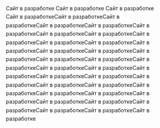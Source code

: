 Сайт в разработке 
Сайт в разработке 
Сайт в разработке 
Сайт в разработкеСайт в разработкеСайт в разработкеСайт в разработкеСайт в разработкеСайт в разработкеСайт в разработкеСайт в разработкеСайт в разработкеСайт в разработкеСайт в разработкеСайт в разработкеСайт в разработкеСайт в разработкеСайт в разработкеСайт в разработкеСайт в разработкеСайт в разработкеСайт в разработкеСайт в разработкеСайт в разработкеСайт в разработкеСайт в разработкеСайт в разработкеСайт в разработкеСайт в разработкеСайт в разработкеСайт в разработкеСайт в разработкеСайт в разработкеСайт в разработкеСайт в разработкеСайт в разработкеСайт в разработкеСайт в разработкеСайт в разработке
<!DOCTYPE html>
<html lang="ru">
<head>
    <meta charset="UTF-8">
    <meta name="viewport" content="width=device-width, initial-scale=1.0">
    <title>Apple Service Pro - Ремонт техники Apple</title>
    <link rel="stylesheet" href="https://cdnjs.cloudflare.com/ajax/libs/font-awesome/6.4.0/css/all.min.css">
    <style>
        :root {
            --primary-color: #ffffff;
            --secondary-color: #000000;
            --accent-color: #007AFF;
            --text-color: #1D1D1F;
            --gray-color: #86868B;
            --transition-time: 0.6s;
            --card-bg: #F5F5F7;
            --ease-out-quint: cubic-bezier(0.22, 1, 0.36, 1);
            --ease-in-out-back: cubic-bezier(0.68, -0.55, 0.265, 1.55);
        }

        .dark-theme {
            --primary-color: #000000;
            --secondary-color: #ffffff;
            --accent-color: #0A84FF;
            --text-color: #F5F5F7;
            --gray-color: #86868B;
            --card-bg: #1D1D1F;
        }

        * {
            margin: 0;
            padding: 0;
            box-sizing: border-box;
        }

        body {
            font-family: -apple-system, BlinkMacSystemFont, 'Segoe UI', Roboto, sans-serif;
            background-color: var(--primary-color);
            color: var(--text-color);
            min-height: 100vh;
            line-height: 1.6;
            transition: background-color var(--transition-time) var(--ease-out-quint), 
                        color var(--transition-time) var(--ease-out-quint);
        }

        .container {
            max-width: 1400px;
            margin: 0 auto;
            padding: 2rem;
        }

        /* Header Styles */
        .header {
            display: flex;
            justify-content: space-between;
            align-items: center;
            margin-bottom: 3rem;
            padding: 1.5rem 0;
            border-bottom: 1px solid var(--gray-color);
            animation: slideDown 0.8s var(--ease-out-quint) forwards;
            opacity: 0;
            transform: translateY(-20px);
        }

        .logo {
            display: flex;
            align-items: center;
            gap: 12px;
            font-size: 1.8rem;
            font-weight: 700;
            color: var(--text-color);
            transition: all 0.3s var(--ease-out-quint);
        }

        .logo:hover {
            transform: scale(1.05);
        }

        .logo i {
            color: var(--accent-color);
            transition: transform 0.6s var(--ease-out-quint);
        }

        .logo:hover i {
            transform: rotate(15deg) scale(1.2);
        }

        .nav-buttons {
            display: flex;
            gap: 1rem;
            align-items: center;
        }

        .theme-toggle, .contact-btn {
            background: transparent;
            border: 2px solid var(--accent-color);
            padding: 10px 20px;
            border-radius: 25px;
            color: var(--accent-color);
            cursor: pointer;
            font-weight: 600;
            display: flex;
            align-items: center;
            gap: 8px;
            transition: all 0.4s var(--ease-out-quint);
            position: relative;
            overflow: hidden;
        }

        .theme-toggle::before, .contact-btn::before {
            content: '';
            position: absolute;
            top: 0;
            left: -100%;
            width: 100%;
            height: 100%;
            background: linear-gradient(90deg, transparent, rgba(255,255,255,0.2), transparent);
            transition: left 0.6s;
        }

        .theme-toggle:hover::before, .contact-btn:hover::before {
            left: 100%;
        }

        .theme-toggle:hover {
            background: var(--accent-color);
            color: white;
            transform: translateY(-3px);
            box-shadow: 0 10px 20px rgba(0,122,255,0.3);
        }

        .contact-btn {
            background: var(--accent-color);
            color: white;
        }

        .contact-btn:hover {
            background: #0056CC;
            transform: translateY(-3px);
            box-shadow: 0 10px 20px rgba(0,122,255,0.3);
        }

        /* Hero Section */
        .hero {
            text-align: center;
            padding: 4rem 0;
            margin-bottom: 3rem;
            animation: fadeInUp 1s var(--ease-out-quint) 0.3s forwards;
            opacity: 0;
            transform: translateY(30px);
        }

        .hero h1 {
            font-size: 3.5rem;
            font-weight: 700;
            margin-bottom: 1.5rem;
            background: linear-gradient(135deg, var(--accent-color), #5856D6);
            -webkit-background-clip: text;
            -webkit-text-fill-color: transparent;
            position: relative;
            display: inline-block;
        }

        .hero h1::after {
            content: '';
            position: absolute;
            bottom: -10px;
            left: 10%;
            width: 80%;
            height: 3px;
            background: linear-gradient(90deg, transparent, var(--accent-color), transparent);
            border-radius: 3px;
        }

        .hero p {
            font-size: 1.3rem;
            color: var(--gray-color);
            max-width: 700px;
            margin: 0 auto 2rem;
            animation: fadeIn 1s var(--ease-out-quint) 0.6s forwards;
            opacity: 0;
        }

        .features {
            display: flex;
            justify-content: center;
            gap: 2rem;
            flex-wrap: wrap;
            margin-top: 2rem;
        }

        .feature {
            display: flex;
            align-items: center;
            gap: 10px;
            font-size: 1.1rem;
            padding: 10px 20px;
            border-radius: 25px;
            background: var(--card-bg);
            transition: all 0.4s var(--ease-out-quint);
            animation: fadeIn 0.8s var(--ease-out-quint) forwards;
            opacity: 0;
            transform: translateY(20px);
        }

        .feature:nth-child(1) { animation-delay: 0.8s; }
        .feature:nth-child(2) { animation-delay: 1s; }
        .feature:nth-child(3) { animation-delay: 1.2s; }

        .feature:hover {
            transform: translateY(-5px) scale(1.05);
            box-shadow: 0 10px 20px rgba(0,0,0,0.1);
        }

        .feature i {
            color: var(--accent-color);
            transition: transform 0.4s var(--ease-out-quint);
        }

        .feature:hover i {
            transform: scale(1.3) rotate(10deg);
        }

        /* Services Grid */
        .services-grid {
            display: grid;
            grid-template-columns: repeat(auto-fit, minmax(350px, 1fr));
            gap: 2rem;
            margin-top: 2rem;
        }

        .service-card {
            background: var(--card-bg);
            border-radius: 20px;
            overflow: hidden;
            box-shadow: 0 10px 30px rgba(0,0,0,0.08);
            transform: translateY(0) scale(1);
            transition: all 0.5s var(--ease-out-quint);
            position: relative;
            border: 1px solid rgba(0,0,0,0.05);
            opacity: 0;
            animation: cardAppear 0.8s var(--ease-out-quint) forwards;
        }

        @keyframes cardAppear {
            from {
                opacity: 0;
                transform: translateY(30px) scale(0.95);
            }
            to {
                opacity: 1;
                transform: translateY(0) scale(1);
            }
        }

        .service-card:nth-child(1) { animation-delay: 0.1s; }
        .service-card:nth-child(2) { animation-delay: 0.2s; }
        .service-card:nth-child(3) { animation-delay: 0.3s; }
        .service-card:nth-child(4) { animation-delay: 0.4s; }
        .service-card:nth-child(5) { animation-delay: 0.5s; }
        .service-card:nth-child(6) { animation-delay: 0.6s; }

        .service-card:hover {
            transform: translateY(-15px) scale(1.02);
            box-shadow: 0 25px 50px rgba(0,0,0,0.15);
        }

        .service-image {
            width: 100%;
            height: 220px;
            object-fit: cover;
            display: block;
            background: linear-gradient(135deg, var(--accent-color), #5856D6);
            transition: all 0.6s var(--ease-out-quint);
            position: relative;
            overflow: hidden;
        }

        .service-card:hover .service-image {
            transform: scale(1.1);
        }

        .service-image i {
            position: absolute;
            top: 50%;
            left: 50%;
            transform: translate(-50%, -50%);
            font-size: 4rem;
            color: white;
            transition: all 0.6s var(--ease-out-quint);
        }

        .service-card:hover .service-image i {
            transform: translate(-50%, -50%) scale(1.2) rotate(10deg);
        }

        .service-info {
            padding: 1.8rem;
            position: relative;
            z-index: 1;
        }

        .service-name {
            font-size: 1.5rem;
            margin-bottom: 0.8rem;
            color: var(--text-color);
            display: flex;
            align-items: center;
            gap: 10px;
            transition: color 0.3s var(--ease-out-quint);
        }

        .service-card:hover .service-name {
            color: var(--accent-color);
        }

        .service-name i {
            color: var(--accent-color);
            transition: transform 0.4s var(--ease-out-quint);
        }

        .service-card:hover .service-name i {
            transform: scale(1.3);
        }

        .service-description {
            color: var(--gray-color);
            margin-bottom: 1.5rem;
            line-height: 1.6;
            transition: color 0.3s var(--ease-out-quint);
        }

        .service-price {
            font-size: 1.3rem;
            font-weight: 700;
            color: var(--accent-color);
            margin-bottom: 1rem;
            transition: all 0.4s var(--ease-out-quint);
        }

        .service-card:hover .service-price {
            transform: scale(1.1);
        }

        .service-features {
            list-style: none;
            margin-bottom: 1.5rem;
        }

        .service-features li {
            margin-bottom: 0.5rem;
            display: flex;
            align-items: center;
            gap: 8px;
            transition: transform 0.3s var(--ease-out-quint);
        }

        .service-card:hover .service-features li {
            transform: translateX(5px);
        }

        .service-features li:nth-child(1) { transition-delay: 0.05s; }
        .service-features li:nth-child(2) { transition-delay: 0.1s; }
        .service-features li:nth-child(3) { transition-delay: 0.15s; }
        .service-features li:nth-child(4) { transition-delay: 0.2s; }

        .service-features i {
            color: #34C759;
            font-size: 0.9rem;
            transition: transform 0.4s var(--ease-out-quint);
        }

        .service-card:hover .service-features i {
            transform: scale(1.3) rotate(15deg);
        }

        .service-button {
            width: 100%;
            padding: 12px;
            background: var(--accent-color);
            color: white;
            border: none;
            border-radius: 12px;
            font-weight: 600;
            cursor: pointer;
            display: flex;
            justify-content: center;
            align-items: center;
            gap: 8px;
            transition: all 0.4s var(--ease-out-quint);
            position: relative;
            overflow: hidden;
        }

        .service-button::before {
            content: '';
            position: absolute;
            top: 0;
            left: -100%;
            width: 100%;
            height: 100%;
            background: linear-gradient(90deg, transparent, rgba(255,255,255,0.3), transparent);
            transition: left 0.6s;
        }

        .service-button:hover::before {
            left: 100%;
        }

        .service-button:hover {
            background: #0056CC;
            transform: translateY(-3px);
            box-shadow: 0 10px 20px rgba(0,122,255,0.3);
        }

        /* Portfolio Section */
        .portfolio {
            margin-top: 5rem;
            padding: 3rem 0;
        }

        .portfolio h2 {
            text-align: center;
            font-size: 2.5rem;
            margin-bottom: 3rem;
            color: var(--text-color);
            animation: fadeIn 1s var(--ease-out-quint) 0.5s forwards;
            opacity: 0;
        }

        .portfolio-grid {
            display: grid;
            grid-template-columns: repeat(auto-fit, minmax(300px, 1fr));
            gap: 1.5rem;
        }

        .portfolio-item {
            border-radius: 15px;
            overflow: hidden;
            box-shadow: 0 8px 25px rgba(0,0,0,0.1);
            transition: all 0.5s var(--ease-out-quint);
            background: var(--card-bg);
            border: 1px solid rgba(0,0,0,0.05);
            opacity: 0;
            animation: fadeInUp 0.8s var(--ease-out-quint) forwards;
        }

        .portfolio-item:nth-child(1) { animation-delay: 0.1s; }
        .portfolio-item:nth-child(2) { animation-delay: 0.2s; }
        .portfolio-item:nth-child(3) { animation-delay: 0.3s; }
        .portfolio-item:nth-child(4) { animation-delay: 0.4s; }
        .portfolio-item:nth-child(5) { animation-delay: 0.5s; }
        .portfolio-item:nth-child(6) { animation-delay: 0.6s; }
        .portfolio-item:nth-child(7) { animation-delay: 0.7s; }
        .portfolio-item:nth-child(8) { animation-delay: 0.8s; }

        .portfolio-item:hover {
            transform: translateY(-12px) scale(1.03);
            box-shadow: 0 20px 40px rgba(0,0,0,0.2);
        }

        .portfolio-image {
            width: 100%;
            height: 250px;
            object-fit: cover;
            display: block;
            transition: transform 0.6s var(--ease-out-quint);
        }

        .portfolio-item:hover .portfolio-image {
            transform: scale(1.1);
        }

        .portfolio-info {
            padding: 1.5rem;
            position: relative;
            z-index: 1;
        }

        .portfolio-title {
            font-size: 1.3rem;
            margin-bottom: 0.5rem;
            color: var(--text-color);
            transition: color 0.3s var(--ease-out-quint);
        }

        .portfolio-item:hover .portfolio-title {
            color: var(--accent-color);
        }

        .portfolio-description {
            color: var(--gray-color);
            font-size: 1rem;
            line-height: 1.5;
        }

        /* Loading States */
        .loading {
            display: flex;
            justify-content: center;
            align-items: center;
            height: 200px;
            font-size: 1.2rem;
            color: var(--gray-color);
        }

        .spinner {
            width: 40px;
            height: 40px;
            border: 4px solid var(--accent-color);
            border-left: 4px solid transparent;
            border-radius: 50%;
            animation: spin 1s linear infinite;
            margin-right: 1rem;
        }

        /* Modal */
        .modal {
            display: none;
            position: fixed;
            top: 0;
            left: 0;
            width: 100%;
            height: 100%;
            background: rgba(0,0,0,0.5);
            backdrop-filter: blur(5px);
            z-index: 1000;
            align-items: center;
            justify-content: center;
            animation: fadeIn 0.4s var(--ease-out-quint) forwards;
        }

        .modal-content {
            background: var(--primary-color);
            padding: 2rem;
            border-radius: 20px;
            max-width: 500px;
            width: 90%;
            box-shadow: 0 20px 60px rgba(0,0,0,0.3);
            transform: scale(0.9);
            animation: modalAppear 0.5s var(--ease-out-quint) forwards;
        }

        @keyframes modalAppear {
            to {
                transform: scale(1);
            }
        }

        .modal-header {
            display: flex;
            justify-content: space-between;
            align-items: center;
            margin-bottom: 1.5rem;
        }

        .modal-close {
            background: none;
            border: none;
            font-size: 1.5rem;
            cursor: pointer;
            color: var(--text-color);
            transition: all 0.3s var(--ease-out-quint);
        }

        .modal-close:hover {
            color: var(--accent-color);
            transform: scale(1.2) rotate(90deg);
        }

        /* Footer */
        .footer {
            margin-top: 5rem;
            padding: 3rem 0;
            border-top: 1px solid var(--gray-color);
            text-align: center;
            color: var(--gray-color);
            animation: fadeIn 1s var(--ease-out-quint) 0.7s forwards;
            opacity: 0;
        }

        .contact-info {
            display: flex;
            justify-content: center;
            gap: 3rem;
            flex-wrap: wrap;
            margin: 2rem 0;
        }

        .contact-item {
            display: flex;
            align-items: center;
            gap: 10px;
            transition: all 0.4s var(--ease-out-quint);
            padding: 10px 15px;
            border-radius: 10px;
        }

        .contact-item:hover {
            background: var(--card-bg);
            transform: translateY(-5px);
        }

        .phone-number {
            cursor: pointer;
            transition: all 0.3s var(--ease-out-quint);
            position: relative;
        }

        .phone-number:hover {
            color: var(--accent-color);
            transform: scale(1.05);
        }

        .phone-number::after {
            content: '';
            position: absolute;
            bottom: -2px;
            left: 0;
            width: 0;
            height: 2px;
            background: var(--accent-color);
            transition: width 0.4s var(--ease-out-quint);
        }

        .phone-number:hover::after {
            width: 100%;
        }

        /* Animations */
        @keyframes spin {
            0% { transform: rotate(0deg); }
            100% { transform: rotate(360deg); }
        }

        @keyframes fadeIn {
            from { opacity: 0; }
            to { opacity: 1; }
        }

        @keyframes fadeInUp {
            from { 
                opacity: 0;
                transform: translateY(30px);
            }
            to { 
                opacity: 1;
                transform: translateY(0);
            }
        }

        @keyframes slideDown {
            from {
                opacity: 0;
                transform: translateY(-20px);
            }
            to {
                opacity: 1;
                transform: translateY(0);
            }
        }

        .fade-in {
            animation: fadeIn 0.8s var(--ease-out-quint) forwards;
        }

        /* Particles Background */
        .particles-background {
            position: fixed;
            top: 0;
            left: 0;
            width: 100%;
            height: 100%;
            z-index: -1;
            pointer-events: none;
        }

        .particle {
            position: absolute;
            background: var(--accent-color);
            border-radius: 50%;
            opacity: 0.1;
            animation: float 20s infinite linear;
        }

        @keyframes float {
            0% {
                transform: translateY(0) rotate(0deg);
                opacity: 0.1;
            }
            50% {
                opacity: 0.15;
            }
            100% {
                transform: translateY(-1000px) rotate(720deg);
                opacity: 0.1;
            }
        }

        /* Responsive Design */
        @media (max-width: 768px) {
            .container {
                padding: 1rem;
            }
            
            .header {
                flex-direction: column;
                gap: 1.5rem;
            }
            
            .hero h1 {
                font-size: 2.5rem;
            }
            
            .services-grid {
                grid-template-columns: 1fr;
            }
            
            .portfolio-grid {
                grid-template-columns: 1fr;
            }
            
            .features {
                flex-direction: column;
                align-items: center;
            }
            
            .contact-info {
                flex-direction: column;
                gap: 1rem;
            }
        }
    </style>
</head>
<body>
    <!-- Particles Background -->
    <div class="particles-background" id="particlesBackground"></div>

    <div class="container">
        <header class="header">
            <div class="logo">
                <i class="fab fa-apple"></i>
                <span>Apple Service Pro</span>
            </div>
            <div class="nav-buttons">
                <button class="theme-toggle" id="themeToggle">
                    <i class="fas fa-moon"></i>
                    Тёмная тема
                </button>
                <button class="contact-btn" id="contactBtn">
                    <i class="fas fa-phone"></i>
                    Связаться
                </button>
            </div>
        </header>
        
        <section class="hero">
            <h1>Профессиональный ремонт техники Apple</h1>
            <p>Официальный сервисный центр с оригинальными запчастями и гарантией до 2 лет. Вернём ваше устройство к жизни в кратчайшие сроки!</p>
            
            <div class="features">
                <div class="feature">
                    <i class="fas fa-check-circle"></i>
                    <span>Оригинальные запчасти</span>
                </div>
                <div class="feature">
                    <i class="fas fa-check-circle"></i>
                    <span>Гарантия до 2 лет</span>
                </div>
                <div class="feature">
                    <i class="fas fa-check-circle"></i>
                    <span>Бесплатная диагностика</span>
                </div>
            </div>
        </section>
        
        <main>
            <div class="services-grid" id="servicesGrid">
                <div class="loading">
                    <div class="spinner"></div>
                    Загружаем услуги...
                </div>
            </div>
        </main>

        <!-- Раздел с примерами работ -->
        <section class="portfolio" id="portfolio">
            <h2>Примеры наших работ</h2>
            <div class="portfolio-grid" id="portfolioGrid">
                <!-- Portfolio items will be generated by JavaScript -->
            </div>
        </section>
        
        <footer class="footer">
            <div class="contact-info">
                <div class="contact-item">
                    <i class="fas fa-clock"></i>
                    <span>Пн-Вс: 9:00-21:00</span>
                </div>
                <div class="contact-item">
                    <i class="fas fa-phone"></i>
                    <span class="phone-number" id="footerPhone">+7 (495) 123-45-67</span>
                </div>
                <div class="contact-item">
                    <i class="fas fa-map-marker-alt"></i>
                    <span>Москва, ул. Тверская, 15</span>
                </div>
            </div>
            <p>© 2025 Apple Service Pro. Мы не являемся официальным представителем Apple Inc.</p>
        </footer>
    </div>

    <!-- Modal -->
    <div class="modal" id="contactModal">
        <div class="modal-content">
            <div class="modal-header">
                <h3>Связаться с нами</h3>
                <button class="modal-close" id="modalClose">&times;</button>
            </div>
            <div class="contact-info">
                <div class="contact-item">
                    <i class="fas fa-phone"></i>
                    <span class="phone-number" id="modalPhone">+7 (495) 123-45-67</span>
                </div>
                <div class="contact-item">
                    <i class="fas fa-map-marker-alt"></i>
                    <span>Москва, ул. Тверская, 15</span>
                </div>
                <div class="contact-item">
                    <i class="fas fa-clock"></i>
                    <span>Пн-Вс: 9:00-21:00</span>
                </div>
            </div>
        </div>
    </div>

    <script type="module">
        // Modern Animation Engine 2025
        class AnimationEngine2025 {
            constructor() {
                this.observers = [];
                this.init();
            }

            init() {
                this.setupScrollAnimations();
                this.setupHoverAnimations();
                this.setupParticleBackground();
            }

            setupScrollAnimations() {
                const observer = new IntersectionObserver((entries) => {
                    entries.forEach(entry => {
                        if (entry.isIntersecting) {
                            this.animateOnScroll(entry.target);
                        }
                    });
                }, {
                    threshold: 0.1,
                    rootMargin: '0px 0px -50px 0px'
                });

                document.querySelectorAll('.service-card, .portfolio-item, .feature').forEach(el => {
                    observer.observe(el);
                });
            }

            animateOnScroll(element) {
                if (element.classList.contains('service-card') || element.classList.contains('portfolio-item')) {
                    element.style.animationPlayState = 'running';
                }
            }

            setupHoverAnimations() {
                // Добавляем дополнительные hover-эффекты
                document.addEventListener('mousemove', (e) => {
                    this.handleMouseMove(e);
                });
            }

            handleMouseMove(e) {
                const cards = document.querySelectorAll('.service-card, .portfolio-item');
                cards.forEach(card => {
                    const rect = card.getBoundingClientRect();
                    const x = e.clientX - rect.left;
                    const y = e.clientY - rect.top;
                    
                    if (x > 0 && x < rect.width && y > 0 && y < rect.height) {
                        const centerX = rect.width / 2;
                        const centerY = rect.height / 2;
                        
                        const angleY = (x - centerX) / 25;
                        const angleX = (centerY - y) / 25;
                        
                        card.style.transform = `perspective(1000px) rotateX(${angleX}deg) rotateY(${angleY}deg) scale3d(1.02, 1.02, 1.02)`;
                    } else {
                        card.style.transform = 'perspective(1000px) rotateX(0) rotateY(0) scale3d(1, 1, 1)';
                    }
                });
            }

            setupParticleBackground() {
                const particlesContainer = document.getElementById('particlesBackground');
                const particleCount = 30;
                
                for (let i = 0; i < particleCount; i++) {
                    const particle = document.createElement('div');
                    particle.className = 'particle';
                    
                    const size = Math.random() * 60 + 10;
                    const posX = Math.random() * 100;
                    const delay = Math.random() * 20;
                    const duration = Math.random() * 20 + 20;
                    
                    particle.style.width = `${size}px`;
                    particle.style.height = `${size}px`;
                    particle.style.left = `${posX}%`;
                    particle.style.animationDelay = `${delay}s`;
                    particle.style.animationDuration = `${duration}s`;
                    
                    particlesContainer.appendChild(particle);
                }
            }

            createRipple(event) {
                const button = event.currentTarget;
                const circle = document.createElement('span');
                const diameter = Math.max(button.clientWidth, button.clientHeight);
                const radius = diameter / 2;

                circle.style.width = circle.style.height = `${diameter}px`;
                circle.style.left = `${event.clientX - button.getBoundingClientRect().left - radius}px`;
                circle.style.top = `${event.clientY - button.getBoundingClientRect().top - radius}px`;
                circle.classList.add('ripple');

                const ripple = button.getElementsByClassName('ripple')[0];
                if (ripple) {
                    ripple.remove();
                }

                button.appendChild(circle);
            }
        }

        // Константы и данные
        const APPLE_SERVICES = Object.freeze([
            {
                id: 1,
                name: "Ремонт iPhone",
                icon: "fas fa-mobile-alt",
                description: "Полный спектр услуг по ремонту iPhone любой модели. Замена экрана, аккумулятора, камеры и других компонентов.",
                price: "от 1 990 ₽",
                features: ["Диагностика бесплатно", "Оригинальные дисплеи", "Гарантия 1 год", "Ремонт за 30 минут"],
                color: "linear-gradient(135deg, #007AFF, #5856D6)"
            },
            {
                id: 2,
                name: "Ремонт MacBook",
                icon: "fas fa-laptop",
                description: "Профессиональный ремонт MacBook всех поколений. Чистка, замена клавиатуры, матрицы и ремонт материнской платы.",
                price: "от 3 990 ₽",
                features: ["Бесплатная диагностика", "Оригинальные запчасти", "Срочный ремонт", "Гарантия 2 года"],
                color: "linear-gradient(135deg, #34C759, #30D158)"
            },
            {
                id: 3,
                name: "Ремонт iPad",
                icon: "fas fa-tablet-alt",
                description: "Качественный ремонт iPad и iPad Pro. Восстановление экрана, замена батареи, ремонт после попадания влаги.",
                price: "от 2 490 ₽",
                features: ["Оригинальные стекла", "Сохранение данных", "Ремонт за 1 день", "Гарантия 1 год"],
                color: "linear-gradient(135deg, #FF2D55, #FF375F)"
            },
            {
                id: 4,
                name: "Ремонт Apple Watch",
                icon: "fas fa-clock",
                description: "Ремонт умных часов Apple Watch. Замена стекла, дисплея, корпуса и аккумулятора.",
                price: "от 1 790 ₽",
                features: ["Оригинальные детали", "Герметизация", "Ремонт за 2 часа", "Гарантия 6 месяцев"],
                color: "linear-gradient(135deg, #FF9500, #FF9F0A)"
            },
            {
                id: 5,
                name: "Ремонт AirPods",
                icon: "fas fa-headphones",
                description: "Восстановление работы AirPods. Замена аккумуляторов, ремонт кейсов, чистка динамиков.",
                price: "от 990 ₽",
                features: ["Оригинальные батареи", "Чистка ультразвуком", "Ремонт за 1 час", "Гарантия 3 месяца"],
                color: "linear-gradient(135deg, #BF5AF2, #BF5AF2)"
            },
            {
                id: 6,
                name: "Восстановление данных",
                icon: "fas fa-hdd",
                description: "Срочное восстановление данных с любых устройств Apple после сбоев, падений и попадания жидкости.",
                price: "от 2 990 ₽",
                features: ["Бесплатный анализ", "Высокая вероятность", "Конфиденциальность", "Срочное выполнение"],
                color: "linear-gradient(135deg, #32D74B, #30D158)"
            }
        ]);

        const PORTFOLIO_ITEMS = Object.freeze([
            {
                id: 1,
                title: "Замена дисплея iPhone 12 Pro",
                description: "Полная замена OLED-дисплея с сохранением оригинального True Tone. Устройство работает как новое!",
                image: "https://images.unsplash.com/photo-1605236453806-6ff36851218e?w=600&h=400&fit=crop",
                category: "iPhone"
            },
            {
                id: 2,
                title: "Чистка и замена термопасты MacBook Pro",
                description: "Профилактическая чистка системы охлаждения и замена термоинтерфейса. Устранены перегревы.",
                image: "https://images.unsplash.com/photo-1541807084-5c52b6b3adef?w=600&h=400&fit=crop",
                category: "MacBook"
            },
            {
                id: 3,
                title: "Восстановление iPad Air после падения",
                description: "Замена стекла и дигитайзера с калибровкой сенсорного слоя. Экран снова идеально откликается.",
                image: "https://images.unsplash.com/photo-1544244015-0df4b3ffc6b0?w=600&h=400&fit=crop",
                category: "iPad"
            },
            {
                id: 4,
                title: "Ремонт Apple Watch Series 6",
                description: "Замена аккумулятора и герметизация корпуса для сохранения водонепроницаемости.",
                image: "https://images.unsplash.com/photo-1551816230-ef5deaed4a26?w=600&h=400&fit=crop",
                category: "Apple Watch"
            },
            {
                id: 5,
                title: "Замена клавиатуры MacBook Pro",
                description: "Установка новой клавиатуры с полной калибровкой и тестированием всех клавиш.",
                image: "https://images.unsplash.com/photo-1496181133206-80ce9b88a853?w=600&h=400&fit=crop",
                category: "MacBook"
            },
            {
                id: 6,
                title: "Восстановление данных с поврежденного iPhone",
                description: "Спасение важной информации после серьезного повреждения устройства водой.",
                image: "https://images.unsplash.com/photo-1558494949-ef010cbdcc31?w=600&h=400&fit=crop",
                category: "Восстановление данных"
            },
            {
                id: 7,
                title: "Ремонт материнской платы MacBook",
                description: "Комплексный ремонт материнской платы с заменой компонентов BGA-пайки.",
                image: "https://images.unsplash.com/photo-1593640408182-31c70c8268f5?w=600&h=400&fit=crop",
                category: "MacBook"
            },
            {
                id: 8,
                title: "Замена корпуса iPhone 13",
                description: "Полная замена корпуса с сохранением всех оригинальных компонентов.",
                image: "https://images.unsplash.com/photo-1592750475338-74b7b21085ab?w=600&h=400&fit=crop",
                category: "iPhone"
            }
        ]);

        // Утилиты
        const createElement = (tag, classes = [], attributes = {}) => {
            const element = document.createElement(tag);
            if (classes.length) element.classList.add(...classes);
            Object.entries(attributes).forEach(([key, value]) => {
                element.setAttribute(key, value);
            });
            return element;
        };

        const animateOnScroll = (elements, options = {}) => {
            const observer = new IntersectionObserver((entries) => {
                entries.forEach(entry => {
                    if (entry.isIntersecting) {
                        entry.target.style.opacity = '1';
                        entry.target.style.transform = 'translateY(0)';
                    }
                });
            }, {
                threshold: 0.1,
                rootMargin: '0px 0px -50px 0px',
                ...options
            });

            elements.forEach(element => observer.observe(element));
        };

        const debounce = (func, wait) => {
            let timeout;
            return (...args) => {
                clearTimeout(timeout);
                timeout = setTimeout(() => func.apply(this, args), wait);
            };
        };

        // Класс приложения
        class AppleServiceApp {
            #servicesGrid;
            #portfolioGrid;
            #themeToggle;
            #contactBtn;
            #contactModal;
            #modalClose;
            #footerPhone;
            #modalPhone;
            #isDarkTheme = false;
            #animationEngine;

            constructor() {
                this.#initializeElements();
                this.#init();
            }

            #initializeElements() {
                this.#servicesGrid = document.getElementById('servicesGrid');
                this.#portfolioGrid = document.getElementById('portfolioGrid');
                this.#themeToggle = document.getElementById('themeToggle');
                this.#contactBtn = document.getElementById('contactBtn');
                this.#contactModal = document.getElementById('contactModal');
                this.#modalClose = document.getElementById('modalClose');
                this.#footerPhone = document.getElementById('footerPhone');
                this.#modalPhone = document.getElementById('modalPhone');
            }

            #init() {
                this.#animationEngine = new AnimationEngine2025();
                this.#loadServices();
                this.#loadPortfolio();
                this.#setupEventListeners();
                this.#setupPhoneCallFunctionality();
                this.#setupImageLoading();
            }

            async #loadServices() {
                // Имитация загрузки данных
                await this.#simulateLoading(1500);
                this.#renderServices();
            }

            async #loadPortfolio() {
                await this.#simulateLoading(1000);
                this.#renderPortfolio();
            }

            #simulateLoading(delay) {
                return new Promise(resolve => setTimeout(resolve, delay));
            }

            #renderServices() {
                this.#servicesGrid.innerHTML = '';
                
                const serviceCards = APPLE_SERVICES.map(service => 
                    this.#createServiceCard(service)
                );
                
                this.#servicesGrid.append(...serviceCards);
                this.#addServiceEventListeners();
            }

            #createServiceCard(service) {
                const card = createElement('div', ['service-card', 'fade-in']);
                
                card.innerHTML = `
                    <div class="service-image" style="background: ${service.color};">
                        <i class="${service.icon}"></i>
                    </div>
                    <div class="service-info">
                        <h3 class="service-name">
                            <i class="${service.icon}"></i>
                            ${service.name}
                        </h3>
                        <p class="service-description">${service.description}</p>
                        <div class="service-price">${service.price}</div>
                        <ul class="service-features">
                            ${service.features.map(feature => `
                                <li><i class="fas fa-check"></i>${feature}</li>
                            `).join('')}
                        </ul>
                        <button class="service-button" data-service="${service.name}">
                            <i class="fas fa-tools"></i>
                            Заказать ремонт
                        </button>
                    </div>
                `;
                
                return card;
            }

            #renderPortfolio() {
                const portfolioItems = PORTFOLIO_ITEMS.map(item => 
                    this.#createPortfolioItem(item)
                );
                
                this.#portfolioGrid.append(...portfolioItems);
            }

            #createPortfolioItem(item) {
                const portfolioItem = createElement('div', ['portfolio-item', 'fade-in']);
                
                portfolioItem.innerHTML = `
                    <img class="portfolio-image" 
                         src="${item.image}" 
                         alt="${item.title}"
                         loading="lazy"
                         onerror="this.src='data:image/svg+xml;base64,PHN2ZyB3aWR0aD0iNjAwIiBoZWlnaHQ9IjQwMCIgdmlld0JveD0iMCAwIDYwMCA0MDAiIGZpbGw9Im5vbmUiIHhtbG5zPSJodHRwOi8vd3d3LnczLm9yZy8yMDAwL3N2ZyI+CjxyZWN0IHdpZHRoPSI2MDAiIGhlaWdodD0iNDAwIiBmaWxsPSIjRjVGNUY3Ii8+CjxwYXRoIGQ9Ik0zMDAgMjAwTDM1MCAyNTBMMzAwIDMwMEwyNTAgMjUwTDMwMCAyMDBaIiBmaWxsPSIjMDA3QUZGIi8+Cjx0ZXh0IHg9IjMwMCIgeT0iMzUwIiB0ZXh0LWFuY2hvcj0ibWlkZGxlIiBmb250LWZhbWlseT0iQXJpYWwiIGZvbnQtc2l6ZT0iMTgiIGZpbGw9IiM4Njg2OEIiPk5vIGltYWdlPC90ZXh0Pgo8L3N2Zz4K'">
                    <div class="portfolio-info">
                        <h3 class="portfolio-title">${item.title}</h3>
                        <p class="portfolio-description">${item.description}</p>
                        <div style="margin-top: 0.5rem; font-size: 0.9rem; color: var(--accent-color);">
                            <i class="fas fa-tag"></i> ${item.category}
                        </div>
                    </div>
                `;
                
                return portfolioItem;
            }

            #setupImageLoading() {
                // Ленивая загрузка изображений с Intersection Observer
                const imageObserver = new IntersectionObserver((entries) => {
                    entries.forEach(entry => {
                        if (entry.isIntersecting) {
                            const img = entry.target;
                            img.src = img.dataset.src;
                            imageObserver.unobserve(img);
                        }
                    });
                });

                document.querySelectorAll('img[data-src]').forEach(img => {
                    imageObserver.observe(img);
                });
            }

            #addServiceEventListeners() {
                const orderButtons = document.querySelectorAll('.service-button');
                orderButtons.forEach(button => {
                    button.addEventListener('click', (e) => {
                        this.#animationEngine.createRipple(e);
                        const serviceName = button.dataset.service;
                        this.#openOrderModal(serviceName);
                    });
                });
            }

            #setupEventListeners() {
                // Theme toggle
                this.#themeToggle.addEventListener('click', () => this.#toggleTheme());
                
                // Contact modal
                this.#contactBtn.addEventListener('click', () => this.#openContactModal());
                this.#modalClose.addEventListener('click', () => this.#closeContactModal());
                
                // Close modal on backdrop click
                this.#contactModal.addEventListener('click', (e) => {
                    if (e.target === this.#contactModal) {
                        this.#closeContactModal();
                    }
                });

                // Escape key to close modal
                document.addEventListener('keydown', (e) => {
                    if (e.key === 'Escape' && this.#contactModal.style.display === 'flex') {
                        this.#closeContactModal();
                    }
                });

                // Debounced resize handler
                window.addEventListener('resize', debounce(() => this.#handleResize(), 250));
            }

            #setupPhoneCallFunctionality() {
                // Добавляем функциональность вызова по нажатию на номер телефона
                const phoneNumbers = [this.#footerPhone, this.#modalPhone];
                
                phoneNumbers.forEach(phoneElement => {
                    phoneElement.addEventListener('click', () => {
                        this.#initiatePhoneCall();
                    });
                    
                    // Добавляем анимацию при нажатии
                    phoneElement.addEventListener('mousedown', () => {
                        phoneElement.style.transform = 'scale(0.95)';
                    });
                    
                    phoneElement.addEventListener('mouseup', () => {
                        phoneElement.style.transform = 'scale(1)';
                    });
                });
            }

            #initiatePhoneCall() {
                const phoneNumber = '+74951234567';
                
                // Создаем красивую анимацию подтверждения вызова
                const callModal = createElement('div');
                callModal.innerHTML = `
                    <div style="
                        position: fixed;
                        top: 0;
                        left: 0;
                        width: 100%;
                        height: 100%;
                        background: rgba(0,0,0,0.8);
                        display: flex;
                        justify-content: center;
                        align-items: center;
                        z-index: 2000;
                        animation: fadeIn 0.3s ease;
                    ">
                        <div style="
                            background: var(--primary-color);
                            padding: 2rem;
                            border-radius: 20px;
                            text-align: center;
                            max-width: 400px;
                            width: 90%;
                            animation: modalAppear 0.4s cubic-bezier(0.22, 1, 0.36, 1);
                        ">
                            <div style="font-size: 4rem; color: var(--accent-color); margin-bottom: 1rem;">
                                <i class="fas fa-phone"></i>
                            </div>
                            <h3 style="margin-bottom: 1rem; color: var(--text-color);">Вызов сервисного центра</h3>
                            <p style="margin-bottom: 1.5rem; color: var(--gray-color);">
                                Вызываем: <strong>+7 (495) 123-45-67</strong>
                            </p>
                            <div style="display: flex; gap: 1rem; justify-content: center;">
                                <button id="confirmCall" style="
                                    background: var(--accent-color);
                                    color: white;
                                    border: none;
                                    padding: 10px 20px;
                                    border-radius: 10px;
                                    cursor: pointer;
                                    font-weight: 600;
                                ">Позвонить</button>
                                <button id="cancelCall" style="
                                    background: transparent;
                                    color: var(--text-color);
                                    border: 1px solid var(--gray-color);
                                    padding: 10px 20px;
                                    border-radius: 10px;
                                    cursor: pointer;
                                ">Отмена</button>
                            </div>
                        </div>
                    </div>
                `;
                
                document.body.appendChild(callModal);
                
                // Обработчики для кнопок подтверждения/отмены
                document.getElementById('confirmCall').addEventListener('click', () => {
                    // Имитация звонка - в реальном приложении здесь будет window.location.href = 'tel:+74951234567'
                    window.location.href = 'tel:' + phoneNumber;
                    document.body.removeChild(callModal);
                });
                
                document.getElementById('cancelCall').addEventListener('click', () => {
                    document.body.removeChild(callModal);
                });
            }

            #setupScrollAnimations() {
                // Анимация для сервисных карточек
                const serviceCards = document.querySelectorAll('.service-card');
                const portfolioItems = document.querySelectorAll('.portfolio-item');
                
                animateOnScroll([...serviceCards, ...portfolioItems]);
            }

            #toggleTheme() {
                this.#isDarkTheme = !this.#isDarkTheme;
                document.body.classList.toggle('dark-theme', this.#isDarkTheme);
                
                const icon = this.#themeToggle.querySelector('i');
                this.#themeToggle.innerHTML = this.#isDarkTheme 
                    ? '<i class="fas fa-sun"></i> Светлая тема'
                    : '<i class="fas fa-moon"></i> Тёмная тема';
                
                // Сохраняем тему в localStorage
                localStorage.setItem('theme', this.#isDarkTheme ? 'dark' : 'light');
            }

            #openContactModal() {
                this.#contactModal.style.display = 'flex';
                document.body.style.overflow = 'hidden';
            }

            #closeContactModal() {
                this.#contactModal.style.display = 'none';
                document.body.style.overflow = 'auto';
            }

            #openOrderModal(serviceName) {
                this.#openContactModal();
                // Можно добавить логику для предзаполнения формы заказа
                console.log(`Selected service: ${serviceName}`);
            }

            #handleResize() {
                // Логика для обработки изменения размера окна
                console.log('Window resized');
            }

            // Публичные методы
            loadTheme() {
                const savedTheme = localStorage.getItem('theme');
                if (savedTheme === 'dark') {
                    this.#isDarkTheme = true;
                    document.body.classList.add('dark-theme');
                    this.#themeToggle.innerHTML = '<i class="fas fa-sun"></i> Светлая тема';
                }
            }
        }

        // Инициализация приложения
        document.addEventListener('DOMContentLoaded', () => {
            const app = new AppleServiceApp();
            app.loadTheme();
        });

        // Service Worker регистрация (опционально)
        if ('serviceWorker' in navigator) {
            window.addEventListener('load', () => {
                navigator.serviceWorker.register('/sw.js')
                    .then(registration => {
                        console.log('SW registered: ', registration);
                    })
                    .catch(registrationError => {
                        console.log('SW registration failed: ', registrationError);
                    });
            });
        }
    </script>
</body>
</html>
